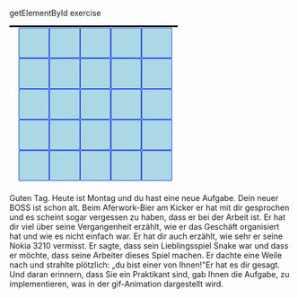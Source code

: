 getElementById exercise

![alt text](https://github.com/andthengoto10/Event-listener/blob/master/event_listener.gif?raw=true)

Guten Tag. Heute ist Montag und du hast eine neue Aufgabe.
Dein neuer BOSS ist schon alt. Beim Aferwork-Bier am Kicker er hat mit dir gesprochen und es scheint sogar vergessen zu haben, dass er bei der Arbeit ist. Er hat dir viel über seine Vergangenheit erzählt, wie er das Geschäft organisiert hat und wie es nicht einfach war. Er hat dir auch erzählt, wie sehr er seine Nokia 3210 vermisst. Er sagte, dass sein Lieblingsspiel Snake war und dass er möchte, dass seine Arbeiter dieses Spiel machen. Er dachte eine Weile nach und strahlte plötzlich: „du bist einer von Ihnen!"Er hat es dir gesagt. Und daran erinnern, dass Sie ein Praktikant sind, gab Ihnen die Aufgabe, zu implementieren, was in der gif-Animation dargestellt wird.
